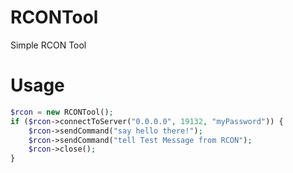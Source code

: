 # RCONTool
Simple RCON Tool

# Usage
```php
$rcon = new RCONTool();
if ($rcon->connectToServer("0.0.0.0", 19132, "myPassword")) {
    $rcon->sendCommand("say hello there!");
    $rcon->sendCommand("tell Test Message from RCON");
    $rcon->close();
}
```
